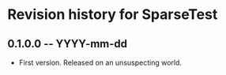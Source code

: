 # Revision history for SparseTest

## 0.1.0.0 -- YYYY-mm-dd

* First version. Released on an unsuspecting world.
